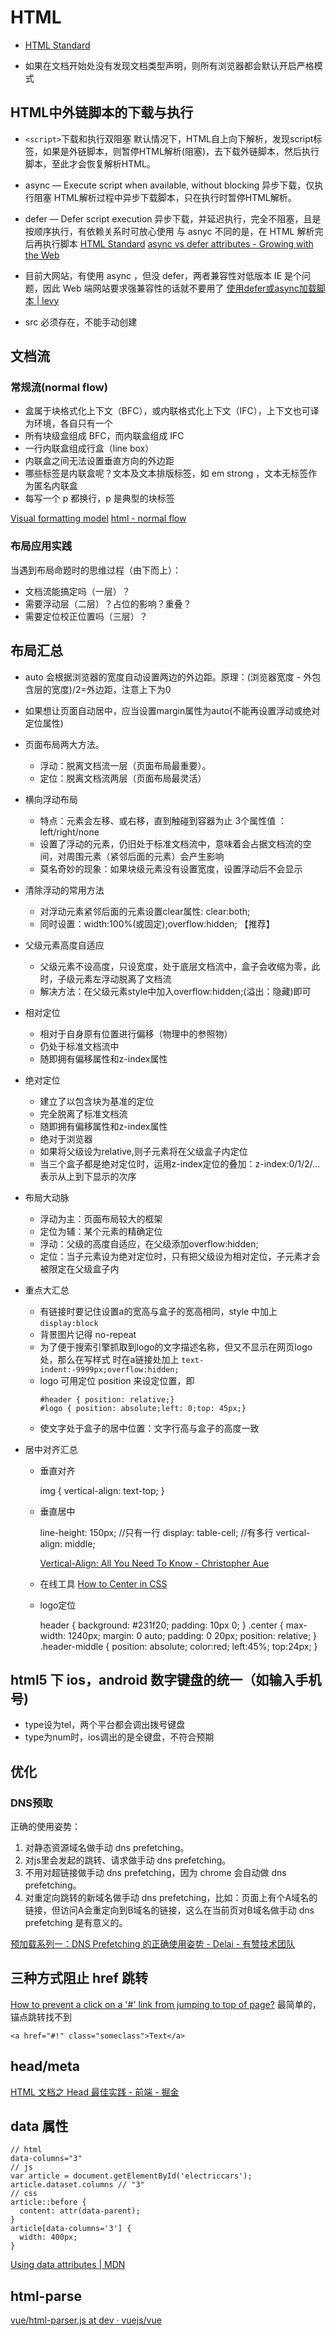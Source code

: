 # HTML

* [HTML Standard](https://html.spec.whatwg.org/multipage/)

* 如果在文档开始处没有发现文档类型声明，则所有浏览器都会默认开启严格模式

## HTML中外链脚本的下载与执行

* `<script>`下载和执行双阻塞
   默认情况下，HTML自上向下解析，发现script标签，如果是外链脚本，则暂停HTML解析(阻塞)，去下载外链脚本，然后执行脚本，至此才会恢复解析HTML。
* async —  Execute script when available, without blocking
  异步下载，仅执行阻塞
  HTML解析过程中异步下载脚本，只在执行时暂停HTML解析。
* defer —  Defer script execution
  异步下载，并延迟执行，完全不阻塞，且是按顺序执行，有依赖关系时可放心使用
  与 asnyc 不同的是，在 HTML 解析完后再执行脚本
  [HTML Standard](https://html.spec.whatwg.org/multipage/scripting.html)
  [async vs defer attributes - Growing with the Web](http://www.growingwiththeweb.com/2014/02/async-vs-defer-attributes.html)
* 目前大网站，有使用 async ，但没 defer，两者兼容性对低版本 IE 是个问题，因此 Web 端网站要求强兼容性的话就不要用了
[使用defer或async加载脚本 | levy](http://levy.work/2017-01-25-script-defer-and-async/)

* src 必须存在，不能手动创建

## 文档流

### 常规流(normal flow)

* 盒属于块格式化上下文（BFC），或内联格式化上下文（IFC），上下文也可译为环境，各自只有一个
* 所有块级盒组成 BFC，而内联盒组成 IFC
* 一行内联盒组成行盒（line box）
* 内联盒之间无法设置垂直方向的外边距
* 哪些标签是内联盒呢？文本及文本排版标签，如 em strong ，文本无标签作为匿名内联盒
* 每写一个 p 都换行，p 是典型的块标签

[Visual formatting model](https://www.w3.org/TR/CSS21/visuren.html#normal-flow)
[html - normal flow](https://codepen.io/cyio/pen/KmpRPR)

### 布局应用实践
当遇到布局命题时的思维过程（由下而上）：

* 文档流能搞定吗（一层）？
* 需要浮动层（二层）？占位的影响？重叠？
* 需要定位校正位置吗（三层）？

## 布局汇总

* auto 会根据浏览器的宽度自动设置两边的外边距。原理：(浏览器宽度 - 外包含层的宽度)/2=外边距，注意上下为0
* 如果想让页面自动居中，应当设置margin属性为auto(不能再设置浮动或绝对定位属性)

* 页面布局两大方法。
  * 浮动：脱离文档流一层（页面布局最重要）。
  * 定位：脱离文档流两层（页面布局最灵活）

* 横向浮动布局
  * 特点：元素会左移、或右移，直到触碰到容器为止 3个属性值 ：left/right/none
  * 设置了浮动的元素，仍旧处于标准文档流中，意味着会占据文档流的空间，对周围元素（紧邻后面的元素）会产生影响
  * 莫名奇妙的现象：如果块级元素没有设置宽度，设置浮动后不会显示

* 清除浮动的常用方法
  * 对浮动元素紧邻后面的元素设置clear属性: clear:both;
  * 同时设置：width:100%(或固定);overflow:hidden; 【推荐】

* 父级元素高度自适应
  * 父级元素不设高度，只设宽度，处于底层文档流中，盒子会收缩为零，此时，子级元素左浮动脱离了文档流
  * 解决方法：在父级元素style中加入overflow:hidden;(溢出：隐藏)即可

* 相对定位
  * 相对于自身原有位置进行偏移（物理中的参照物）
  * 仍处于标准文档流中
  * 随即拥有偏移属性和z-index属性

* 绝对定位
  * 建立了以包含块为基准的定位
  * 完全脱离了标准文档流
  * 随即拥有偏移属性和z-index属性
  * 绝对于浏览器
  * 如果将父级设为relative,则子元素将在父级盒子内定位
  * 当三个盒子都是绝对定位时，运用z-index定位的叠加：z-index:0/1/2/... 表示从上到下显示的次序

* 布局大动脉
  * 浮动为主：页面布局较大的框架
  * 定位为辅：某个元素的精确定位
  * 浮动：父级的高度自适应，在父级添加overflow:hidden;
  * 定位：当子元素设为绝对定位时，只有把父级设为相对定位，子元素才会被限定在父级盒子内

* 重点大汇总
  * 有链接时要记住设置a的宽高与盒子的宽高相同，style 中加上 `display:block`
  * 背景图片记得 no-repeat
  * 为了便于搜索引擎抓取到logo的文字描述名称，但又不显示在网页logo处，那么在写样式 时在a链接处加上 `text-indent:-9999px;overflow:hidden;`
  * logo 可用定位 position 来设定位置，即 
    ```
    #header { position: relative;}
    #logo { position: absolute;left: 0;top: 45px;}
    ```
  * 使文字处于盒子的居中位置：文字行高与盒子的高度一致

* 居中对齐汇总

  * 垂直对齐

    img {
      vertical-align: text-top;
    }

  * 垂直居中

    line-height: 150px; //只有一行
    display: table-cell; //有多行
    vertical-align: middle;

    [Vertical-Align: All You Need To Know - Christopher Aue](http://christopheraue.net/2014/03/05/vertical-align/)

  * 在线工具 [How to Center in CSS](http://howtocenterincss.com/)

  * logo定位

    header {
      background: #231f20;
      padding: 10px 0;
    }
    .center {
      max-width: 1240px;
      margin: 0 auto;
      padding: 0 20px;
      position: relative;
    }
    .header-middle {
      position: absolute;
      color:red;
      left:45%;
      top:24px;
    }

## html5 下 ios，android 数字键盘的统一（如输入手机号)
* type设为tel，两个平台都会调出拨号键盘
* type为num时，ios调出的是全键盘，不符合预期

## 优化

### DNS预取
正确的使用姿势：
1. 对静态资源域名做手动 dns prefetching。 
2. 对js里会发起的跳转、请求做手动 dns prefetching。 
3. 不用对超链接做手动 dns prefetching，因为 chrome 会自动做 dns prefetching。 
4. 对重定向跳转的新域名做手动 dns prefetching，比如：页面上有个A域名的链接，但访问A会重定向到B域名的链接，这么在当前页对B域名做手动 dns prefetching 是有意义的。

[预加载系列一：DNS Prefetching 的正确使用姿势 - Delai - 有赞技术团队](https://tech.youzan.com/dns-prefetching/)

## 三种方式阻止 href 跳转
[How to prevent a click on a '#' link from jumping to top of page?](https://stackoverflow.com/a/44491091/5657916)
最简单的，锚点跳转找不到
```
<a href="#!" class="someclass">Text</a>
```

## head/meta
[HTML 文档之 Head 最佳实践 - 前端 - 掘金](https://juejin.im/entry/5a5395d76fb9a01c9e45d027)

## data 属性
```
// html
data-columns="3"
// js
var article = document.getElementById('electriccars');
article.dataset.columns // "3"
// css
article::before {
  content: attr(data-parent);
}
article[data-columns='3'] {
  width: 400px;
}

```
[Using data attributes | MDN](https://developer.mozilla.org/en-US/docs/Learn/HTML/Howto/Use_data_attributes)

## html-parse
[vue/html-parser.js at dev · vuejs/vue](https://github.com/vuejs/vue/blob/dev/src/compiler/parser/html-parser.js)
